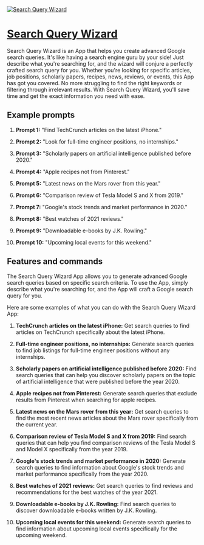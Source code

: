 [![Search Query Wizard](https://files.oaiusercontent.com/file-h8Gdtr6k6NByh94Qc1DklsGW?se=2123-10-16T22%3A27%3A32Z&sp=r&sv=2021-08-06&sr=b&rscc=max-age%3D31536000%2C%20immutable&rscd=attachment%3B%20filename%3Ded710622-80fc-4772-82a8-e5dd3ea1bbef.png&sig=CQwBhmN9xn/g%2Bf02b4ToM106KC6ZbSD%2B4Vg0ttOVsYo%3D)](https://chat.openai.com/g/g-5aESzkMj4-search-query-wizard)

# [Search Query Wizard](https://chat.openai.com/g/g-5aESzkMj4-search-query-wizard)

Search Query Wizard is an App that helps you create advanced Google search queries. It's like having a search engine guru by your side! Just describe what you're searching for, and the wizard will conjure a perfectly crafted search query for you. Whether you're looking for specific articles, job positions, scholarly papers, recipes, news, reviews, or events, this App has got you covered. No more struggling to find the right keywords or filtering through irrelevant results. With Search Query Wizard, you'll save time and get the exact information you need with ease.

## Example prompts

1. **Prompt 1:** "Find TechCrunch articles on the latest iPhone."

2. **Prompt 2:** "Look for full-time engineer positions, no internships."

3. **Prompt 3:** "Scholarly papers on artificial intelligence published before 2020."

4. **Prompt 4:** "Apple recipes not from Pinterest."

5. **Prompt 5:** "Latest news on the Mars rover from this year."

6. **Prompt 6:** "Comparison review of Tesla Model S and X from 2019."

7. **Prompt 7:** "Google's stock trends and market performance in 2020."

8. **Prompt 8:** "Best watches of 2021 reviews."

9. **Prompt 9:** "Downloadable e-books by J.K. Rowling."

10. **Prompt 10:** "Upcoming local events for this weekend."


## Features and commands

The Search Query Wizard App allows you to generate advanced Google search queries based on specific search criteria. To use the App, simply describe what you're searching for, and the App will craft a Google search query for you.

Here are some examples of what you can do with the Search Query Wizard App:

1. **TechCrunch articles on the latest iPhone:** Get search queries to find articles on TechCrunch specifically about the latest iPhone.

2. **Full-time engineer positions, no internships:** Generate search queries to find job listings for full-time engineer positions without any internships.

3. **Scholarly papers on artificial intelligence published before 2020:** Find search queries that can help you discover scholarly papers on the topic of artificial intelligence that were published before the year 2020.

4. **Apple recipes not from Pinterest:** Generate search queries that exclude results from Pinterest when searching for apple recipes.

5. **Latest news on the Mars rover from this year:** Get search queries to find the most recent news articles about the Mars rover specifically from the current year.

6. **Comparison review of Tesla Model S and X from 2019:** Find search queries that can help you find comparison reviews of the Tesla Model S and Model X specifically from the year 2019.

7. **Google's stock trends and market performance in 2020:** Generate search queries to find information about Google's stock trends and market performance specifically from the year 2020.

8. **Best watches of 2021 reviews:** Get search queries to find reviews and recommendations for the best watches of the year 2021.

9. **Downloadable e-books by J.K. Rowling:** Find search queries to discover downloadable e-books written by J.K. Rowling.

10. **Upcoming local events for this weekend:** Generate search queries to find information about upcoming local events specifically for the upcoming weekend.